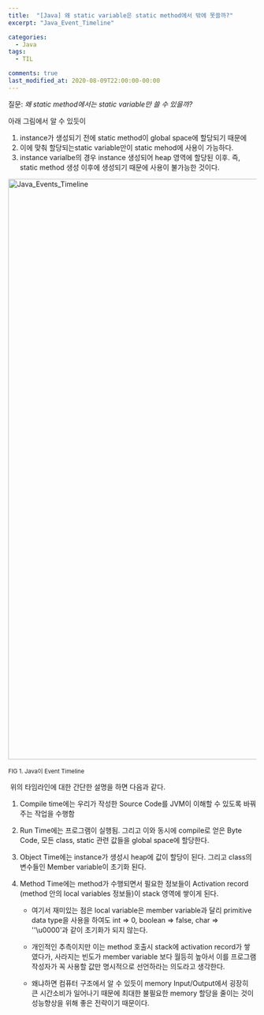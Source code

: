 ```yaml
---
title:  "[Java] 왜 static variable은 static method에서 밖에 못쓸까?"
excerpt: "Java_Event_Timeline"

categories:
  - Java
tags:
  - TIL

comments: true
last_modified_at: 2020-08-09T22:00:00-00:00
---
```


질문: _왜  static method에서는 static variable만 쓸 수 있을까?_



  아래 그림에서 알 수 있듯이 

1. instance가 생성되기 전에 static method이 global space에 할당되기 때문에 
2. 이에 맞춰 할당되는static variable만이 static mehod에 사용이 가능하다. 
3. instance varialbe의 경우 instance 생성되어 heap 영역에 할당된 이후. 즉, static method 생성 이후에 생성되기 때문에 사용이 불가능한 것이다.

<img width="1177" alt="Java_Events_Timeline" src="https://user-images.githubusercontent.com/60743304/115131498-8defa080-a033-11eb-92e4-568e39a38eaa.png">

<small>FIG 1. Java이 Event Timeline</small>

​	위의 타임라인에 대한 간단한 설명을 하면 다음과 같다.

1. Compile time에는 우리가 작성한 Source Code를 JVM이 이해할 수 있도록 바꿔주는 작업을 수행함

2. Run Time에는 프로그램이 실행됨. 그리고 이와 동시에 compile로 얻은 Byte Code, 모든 class, static 관련 값들을 global space에 할당한다.

3. Object Time에는 instance가 생성시 heap에 값이 할당이 된다. 그리고 class의 변수들인 Member variable이 초기화 된다.

4. Method Time에는 method가 수행되면서 필요한 정보들이 Activation record (method 안의 local variables 정보들)이 stack 영역에 쌓이게 된다. 

   - 여기서 재미있는 점은 local variable은 member variable과 달리 primitive data type을 사용을 하여도 int => 0, boolean => false, char => ''\u0000'과 같이 초기화가 되지 않는다.

   - 개인적인 추측이지만 이는 method 호출시 stack에 activation record가 쌓였다가, 사라지는 빈도가 member variable 보다 월등히 높아서 이를 프로그램 작성자가 꼭 사용할 값만 명시적으로 선언하라는 의도라고 생각한다. 

   - 왜냐하면 컴퓨터 구조에서 알 수 있듯이 memory Input/Output에서 굉장히 큰 시간소비가 일어나기 때문에 최대한 불필요한 memory 할당을 줄이는 것이 성능향상을 위해 좋은 전략이기 때문이다.